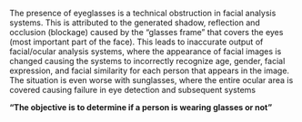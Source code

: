 The presence of eyeglasses is a technical obstruction in facial analysis systems. This is attributed to the generated shadow, reflection and occlusion (blockage) caused by the “glasses frame” that covers the eyes (most important part of the face). This leads to inaccurate output of facial/ocular analysis systems, where the appearance of facial images is changed causing the systems to incorrectly recognize age, gender, facial expression, and facial similarity for each person that appears in the image. The situation is even worse with sunglasses, where the entire ocular area is covered causing failure in eye detection and subsequent systems

**“The objective is to determine if a person is wearing glasses or not”**

